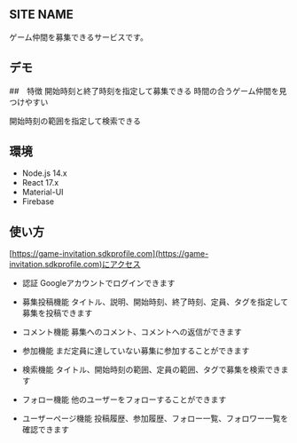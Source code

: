 ## SITE NAME
ゲーム仲間を募集できるサービスです。

## デモ

##　特徴
開始時刻と終了時刻を指定して募集できる
時間の合うゲーム仲間を見つけやすい

開始時刻の範囲を指定して検索できる

## 環境
- Node.js 14.x
- React 17.x
- Material-UI
- Firebase

## 使い方
[https://game-invitation.sdkprofile.com](https://game-invitation.sdkprofile.com)にアクセス

- 認証
Googleアカウントでログインできます

- 募集投稿機能
タイトル、説明、開始時刻、終了時刻、定員、タグを指定して募集を投稿できます

- コメント機能
募集へのコメント、コメントへの返信ができます

- 参加機能
まだ定員に達していない募集に参加することができます

- 検索機能
タイトル、開始時刻の範囲、定員の範囲、タグで募集を検索できます

- フォロー機能
他のユーザーをフォローすることができます

- ユーザーページ機能
投稿履歴、参加履歴、フォロー一覧、フォロワー一覧を確認できます



